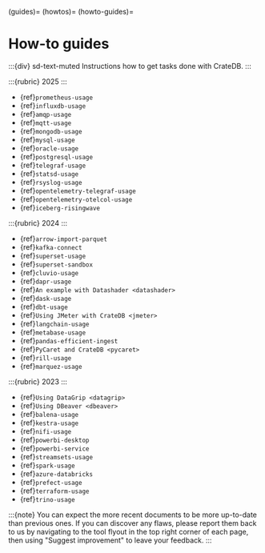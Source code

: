 (guides)=
(howtos)=
(howto-guides)=

# How-to guides

:::{div} sd-text-muted
Instructions how to get tasks done with CrateDB.
:::

:::{rubric} 2025
:::

- {ref}`prometheus-usage`
- {ref}`influxdb-usage`
- {ref}`amqp-usage`
- {ref}`mqtt-usage`
- {ref}`mongodb-usage`
- {ref}`mysql-usage`
- {ref}`oracle-usage`
- {ref}`postgresql-usage`
- {ref}`telegraf-usage`
- {ref}`statsd-usage`
- {ref}`rsyslog-usage`
- {ref}`opentelemetry-telegraf-usage`
- {ref}`opentelemetry-otelcol-usage`
- {ref}`iceberg-risingwave`

:::{rubric} 2024
:::

- {ref}`arrow-import-parquet`
- {ref}`kafka-connect`
- {ref}`superset-usage`
- {ref}`superset-sandbox`
- {ref}`cluvio-usage`
- {ref}`dapr-usage`
- {ref}`An example with Datashader <datashader>`
- {ref}`dask-usage`
- {ref}`dbt-usage`
- {ref}`Using JMeter with CrateDB <jmeter>`
- {ref}`langchain-usage`
- {ref}`metabase-usage`
- {ref}`pandas-efficient-ingest`
- {ref}`PyCaret and CrateDB <pycaret>`
- {ref}`rill-usage`
- {ref}`marquez-usage`

:::{rubric} 2023
:::

- {ref}`Using DataGrip <datagrip>`
- {ref}`Using DBeaver <dbeaver>`
- {ref}`balena-usage`
- {ref}`kestra-usage`
- {ref}`nifi-usage`
- {ref}`powerbi-desktop`
- {ref}`powerbi-service`
- {ref}`streamsets-usage`
- {ref}`spark-usage`
- {ref}`azure-databricks`
- {ref}`prefect-usage`
- {ref}`terraform-usage`
- {ref}`trino-usage`


:::{note}
You can expect the more recent documents to be more up-to-date than previous
ones. If you can discover any flaws, please report them back to us by
navigating to the tool flyout in the top right corner of each page,
then using "Suggest improvement" to leave your feedback.
:::
